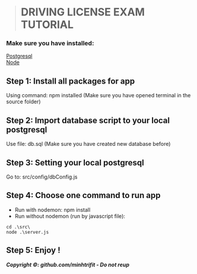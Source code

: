 > # DRIVING LICENSE EXAM TUTORIAL

### Make sure you have installed:
[Postgresql](https://www.postgresql.org)<br>
[Node](https://nodejs.org/en/)

## Step 1: Install all packages for app
Using command: npm installed (Make sure you have opened terminal in the source folder)

## Step 2: Import database script to your local postgresql
Use file: db.sql (Make sure you have created new database before)

## Step 3: Setting your local postgresql
Go to: src/config/dbConfig.js

## Step 4: Choose one command to run app
+ Run with nodemon: npm install<br>
+ Run without nodemon (run by javascript file):
~~~
cd .\src\
node .\server.js
~~~

## Step 5: Enjoy !

***Copyright ©: github.com/minhtrifit - Do not reup***